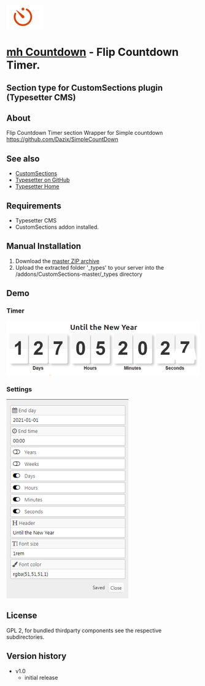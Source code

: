 ![](_types/mh_countdown/ui_icon.png)
# [mh Countdown](https://github.com/mahotilo/CS.mh_Countdown) - Flip Countdown Timer. 
## Section type for CustomSections plugin (Typesetter CMS)


## About
Flip Countdown Timer section
Wrapper for Simple countdown https://github.com/Dazix/SimpleCountDown



## See also 
* [CustomSections](https://github.com/juek/CustomSections)
* [Typesetter on GitHub](https://github.com/Typesetter/Typesetter)
* [Typesetter Home](http://www.typesettercms.com)


## Requirements
* Typesetter CMS
* CustomSections addon installed.

## Manual Installation
1. Download the [master ZIP archive](https://github.com/mahotilo/CS.mh_Countdown/archive/master.zip)
2. Upload the extracted folder '_types' to your server into the /addons/CustomSections-master/_types directory


## Demo
### Timer
![image](demo/countdown.png)
### Settings
![image](demo/settings.png)


## License
GPL 2, for bundled thirdparty components see the respective subdirectories.

## Version history
* v1.0 
	- initial release
